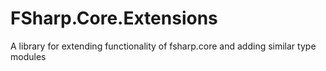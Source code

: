 # FSharp.Core.Extensions
A library for extending functionality of fsharp.core and adding similar type modules 
